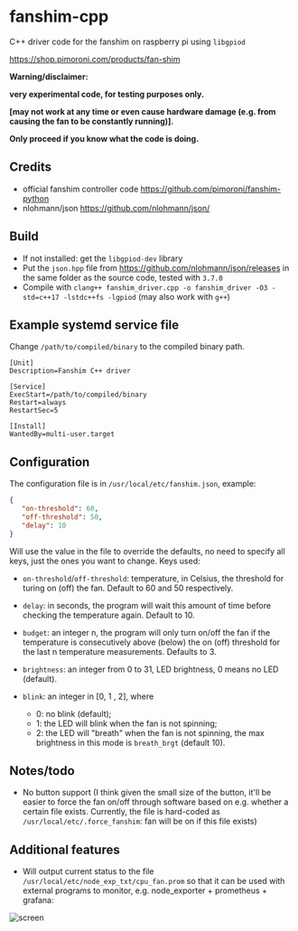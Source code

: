 # fanshim-cpp
C++ driver code for the fanshim on raspberry pi using `libgpiod`

https://shop.pimoroni.com/products/fan-shim


**Warning/disclaimer:**

**very experimental code, for testing purposes only.**

**[may not work at any time or even cause hardware damage (e.g. from causing the fan to be constantly running)].**

**Only proceed if you know what the code is doing.**

## Credits
 - official fanshim controller code https://github.com/pimoroni/fanshim-python
 - nlohmann/json https://github.com/nlohmann/json/ 


## Build
 - If not installed: get the `libgpiod-dev` library
 - Put the `json.hpp` file from https://github.com/nlohmann/json/releases in the same folder as the source code, tested with `3.7.0`
 - Compile with `clang++ fanshim_driver.cpp -o fanshim_driver -O3 -std=c++17 -lstdc++fs -lgpiod` (may also work with `g++`)

 ## Example systemd service file
 Change `/path/to/compiled/binary` to the compiled binary path.
 
 ```
 [Unit]
Description=Fanshim C++ driver

[Service]
ExecStart=/path/to/compiled/binary
Restart=always
RestartSec=5

[Install]
WantedBy=multi-user.target

 ```
 
 ## Configuration
 
 The configuration file is in `/usr/local/etc/fanshim.json`, example:
 ```json
 {
    "on-threshold": 60,
    "off-threshold": 50,
    "delay": 10
}
 ```
 
Will use the value in the file to override the defaults, no need to specify all keys, just the ones you want to change. Keys used:
 
 - `on-threshold`/`off-threshold`: temperature, in Celsius, the threshold for turing on (off) the fan. Default to 60 and 50 respectively.
 
 - `delay`: in seconds, the program will wait this amount of time before checking the temperature again. Default to 10.
 
 - `budget`: an  integer n, the program will only turn on/off the fan if the temperature is consecutively above (below) the on (off) threshold for the last n temperature measurements. Defaults to 3.

- `brightness`: an integer from 0 to 31, LED brightness, 0 means no LED (default).

-  `blink`: an integer in [0, 1 , 2], where 
   - 0: no blink (default); 
   - 1: the LED will blink when the fan is not spinning; 
   - 2: the LED will "breath" when the fan is not spinning, the max brightness in this mode is `breath_brgt` (default 10).


## Notes/todo

 - No button support (I think given the small size of the button, it'll be easier to force the fan on/off through software based on e.g. whether a certain file exists. Currently, the file is hard-coded as `/usr/local/etc/.force_fanshim`: fan will be on if this file exists)



## Additional features
 
 - Will output current status to the file `/usr/local/etc/node_exp_txt/cpu_fan.prom` so that it can be used with external programs to monitor, e.g. node_exporter + prometheus + grafana:
 
 ![screen](https://raw.githubusercontent.com/daviehh/fanshim-cpp/master/rpi_monit_eg.png)
